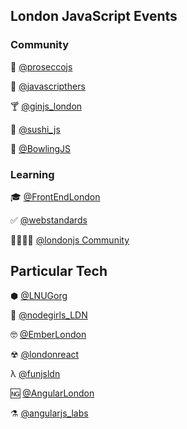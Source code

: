 ## London JavaScript Events

### Community

🍾 [@proseccojs](https://twitter.com/proseccojs) 

💁 [@javascripthers](https://twitter.com/javascripthers) 

🍸 [@ginjs_london](https://twitter.com/ginjs_london) 

🍣 [@sushi_js](https://twitter.com/sushi_js) 

🎳 [@BowlingJS](https://twitter.com/BowlingJS) 

### Learning

🎓 [@FrontEndLondon](https://twitter.com/FrontEndLondon)

✅ [@webstandards](https://twitter.com/webstandards) 

👨‍👩‍👧‍👦  [@londonjs Community](https://twitter.com/london_js)

## Particular Tech 

⬢ [@LNUGorg](https://twitter.com/LNUGorg)

🙋 [@nodegirls_LDN ](https://twitter.com/nodegirls_LDN )

🤓 [@EmberLondon](https://twitter.com/EmberLondon)

☢ [@londonreact](https://twitter.com/londonreact)

λ [@funjsldn](https://twitter.com/funjsldn)

🆖 [@AngularLondon](https://twitter.com/AngularLondon)

⚗ [@angularjs_labs](https://twitter.com/angularjs_labs)
